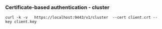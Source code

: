 
### Certificate-based authentication - cluster

```
curl -k -v   https://localhost:9443/v1/cluster  --cert client.crt --key client.key
``` 
